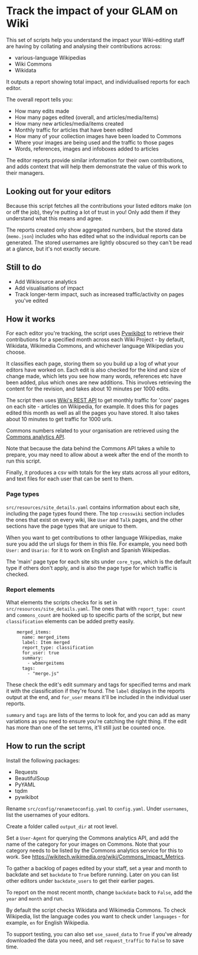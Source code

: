 # Track the impact of your GLAM on Wiki
This set of scripts help you understand the impact your Wiki-editing staff are having by collating and analysing their contributions across:
* various-language Wikipedias
* Wiki Commons
* Wikidata

It outputs a report showing total impact, and individualised reports for each editor.

The overall report tells you:
* How many edits made
* How many pages edited (overall, and articles/media/items)
* How many new articles/media/items created
* Monthly traffic for articles that have been edited
* How many of your collection images have been loaded to Commons
* Where your images are being used and the traffic to those pages
* Words, references, images and infoboxes added to articles

The editor reports provide similar information for their own contributions, and adds context that will help them demonstrate the value of this work to their managers.

## Looking out for your editors
Because this script fetches all the contributions your listed editors make (on or off the job), they're putting a lot of trust in you! Only add them if they understand what this means and agree.

The reports created only show aggregated numbers, but the stored data (`memo.json`) includes who has edited what so the individual reports can be generated. The stored usernames are lightly obscured so they can't be read at a glance, but it's not exactly secure.

## Still to do
* Add Wikisource analytics
* Add visualisations of impact
* Track longer-term impact, such as increased traffic/activity on pages you've edited

## How it works
For each editor you're tracking, the script uses [Pywikibot](https://doc.wikimedia.org/pywikibot/stable/index.html) to retrieve their contributions for a specified month across each Wiki Project - by default, Wikidata, Wikimedia Commons, and whichever language Wikipedias you choose.

It classifies each page, storing them so you build up a log of what your editors have worked on. Each edit is also checked for the kind and size of change made, which lets you see how many words, references etc have been added, plus which ones are new additions. This involves retrieving the content for the revision, and takes about 10 minutes per 1000 edits.

The script then uses [Wiki's REST API](https://doc.wikimedia.org/generated-data-platform/aqs/analytics-api/) to get monthly traffic for 'core' pages on each site - articles on Wikipedia, for example. It does this for pages edited this month as well as all the pages you have stored. It also takes about 10 minutes to get traffic for 1000 urls.

Commons numbers related to your organisation are retrieved using the [Commons analytics API](https://doc.wikimedia.org/generated-data-platform/aqs/analytics-api/reference/commons.html).

Note that because the data behind the Commons API takes a while to prepare, you may need to allow about a week after the end of the month to run this script.

Finally, it produces a csv with totals for the key stats across all your editors, and text files for each user that can be sent to them.

### Page types
`src/resources/site_details.yaml` contains information about each site, including the page types found there. The top `crosswiki` section includes the ones that exist on every wiki, like `User` and `Talk` pages, and the other sections have the page types that are unique to them.

When you want to get contributions to other language Wikipedias, make sure you add the url slugs for them in this file. For example, you need both `User:` and `Usario:` for it to work on English and Spanish Wikipedias.

The 'main' page type for each site sits under `core_type`, which is the default type if others don't apply, and is also the page type for which traffic is checked.

### Report elements
What elements the scripts checks for is set in `src/resources/site_details.yaml`. The ones that with `report_type: count` and `commons_count` are hooked up to specific parts of the script, but new `classification` elements can be added pretty easily.

```
    merged_items:
      name: merged_items
      label: Item merged
      report_type: classification
      for_user: true
      summary:
        - wbmergeitems
      tags:
        - "merge.js"
```

These check the edit's edit summary and tags for specified terms and mark it with the classification if they're found. The `label` displays in the reports output at the end, and `for_user` means it'll be included in the individual user reports.

`summary` and `tags` are lists of the terms to look for, and you can add as many variations as you need to ensure you're catching the right thing. If the edit has more than one of the set terms, it'll still just be counted once.

## How to run the script
Install the following packages:
* Requests
* BeautifulSoup
* PyYAML
* tqdm
* pywikibot

Rename `src/config/renametoconfig.yaml` to `config.yaml`. Under `usernames`, list the usernames of your editors.

Create a folder called `output_dir` at root level.

Set a `User-Agent` for querying the Commons analytics API, and add the name of the category for your images on Commons. Note that your category needs to be listed by the Commons analytics service for this to work. See https://wikitech.wikimedia.org/wiki/Commons_Impact_Metrics.

To gather a backlog of pages edited by your staff, set a year and month to backdate and set `backdate` to `True` before running. Later on you can list other editors under `backdate_users` to get their earlier pages.

To report on the most recent month, change `backdate` back to `False`, add the `year` and `month` and run.

By default the script checks Wikidata and Wikimedia Commons. To check Wikipedia, list the language codes you want to check under `languages` - for example, `en` for English Wikipedia.

To support testing, you can also set `use_saved_data` to `True` if you've already downloaded the data you need, and set `request_traffic` to `False` to save time.